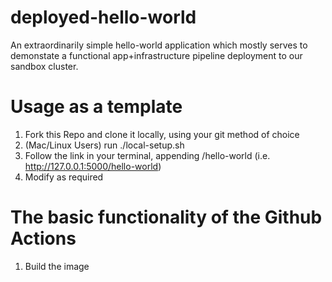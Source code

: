 # deployed-hello-world
An extraordinarily simple hello-world application which mostly serves to demonstate a functional app+infrastructure pipeline deployment to our sandbox cluster. 

# Usage as a template

1. Fork this Repo and clone it locally, using your git method of choice
2. (Mac/Linux Users) run ./local-setup.sh
3. Follow the link in your terminal, appending /hello-world (i.e. http://127.0.0.1:5000/hello-world)
4. Modify as required

# The basic functionality of the Github Actions
1. Build the image 